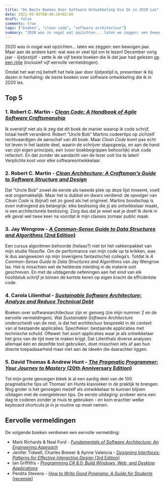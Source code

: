 ```yaml
---
title: "De Beste Boeken Over Software Ontwikkeling Die Ik in 2020 Las"
date: 2021-05-03T08:46:29+02:00
draft: false
comments: true
tags: ["boeken", "clean code", "software architectuur"]
summary: "2020 was in nogal wat opzichten... laten we zeggen: een bewogen jaar. Maar aan de andere kant: wat was er veel tijd om te lezen! Dit zijn de vijf beste boeken over software ontwikkeling die ik het afgelopen jaar las (en vijf eervolle vermeldingen)."
---
```


2020 was in nogal wat opzichten... laten we zeggen: een bewogen jaar. Maar aan de andere kant: wat was er veel tijd om te lezen! December vorig jaar - *lijstjestijd!* - zette ik de vijf beste boeken die ik dat jaar had gelezen [op een rijtje](https://www.linkedin.com/in/karl-van-heijster-833503aa/detail/recent-activity/shares/) (inclusief vijf eervolle vermeldingen). 


Omdat het wat mij betreft het hele jaar door lijstjestijd is, presenteer ik bij dezen in herhaling: de beste boeken over software ontwikkeling die ik in 2020 las.


## Top 5


### 1. Robert C. Martin - [*Clean Code: A Handbook of Agile Software Craftsmanship*](https://www.pearson.com/us/higher-education/program/Martin-Clean-Code-A-Handbook-of-Agile-Software-Craftsmanship/PGM63937.html)


Ik overdrijf niet als ik zeg dat dit boek de manier waarop ik code schrijf, totaal heeft veranderd. Robert “Uncle Bob” Martins codeertips op zichzelf rechtvaardigen de aanschaf van dit boek. Maar *Clean Code* komt pas echt tot leven in het laatste deel, waarin de schrijver stapsgewijs, en aan de hand van zijn eigen principes, een (voor boekbegrippen behoorlijk) stuk code refactort. En dat zonder de aandacht van de lezer ooit los te laten! Verplichte kost voor elke softwareontwikkelaar.


### 2. Robert C. Martin - [*Clean Architecture: A Craftsman's Guide to Software Structure and Design*](https://www.pearson.com/us/higher-education/program/Martin-Clean-Architecture-A-Craftsman-s-Guide-to-Software-Structure-and-Design/PGM333762.html)


Dat “Uncle Bob” zowel de eerste als tweede plek op deze lijst inneemt, voelt wat ongemakkelijk. Maar het is dubbel en dwars verdiend: de opvolger van *Clean Code* is (bijna!) net zo goed als het origineel. Martins boodschap is even indringend als belangrijk: elke beslissing die jij als ontwikkelaar maakt, is een architecturele beslissing. Zorg dus dat je weet wat je doet! Ik denk in elk geval wel twee keer na voordat ik mijn classes zomaar public maak.


### 3. Jay Wengrow - [*A Common-Sense Guide to Data Structures and Algorithms* (2nd Edition)](https://pragprog.com/titles/jwdsal2/a-common-sense-guide-to-data-structures-and-algorithms-second-edition/)


Een cursus algoritmen behoorde (helaas?) niet tot het vakkenpakket van mijn studie filosofie. Om de performance van mijn code op te krikken, was ik dus aangewezen op mijn (overigens fantastische) collega’s. Totdat ik *A Common-Sense Guide to Data Structures and Algorithms* van Jay Wengrow las. Het is misschien wel de helderste inleiding in de materie ooit geschreven. En met de uitdagende oefeningen aan het eind van elk hoofdstuk schrijf je binnen de kortste keren op eigen kracht de efficiëntste code.


### 4. Carola Lilienthal - [*Sustainable Software Architecture: Analyze and Reduce Technical Debt*](https://sustainable-software-architecture.com/)


Boeken over softwarearchitectuur zijn er genoeg (zie mijn nummer 2 en de eervolle vermeldingen). Wat *Sustainable Software Architecture* onderscheidt van de rest, is dat het architectuur bespreekt in de context van al bestaande applicaties. Specifieker: bestaande applicaties met technische schuld. Oftewel: het soort applicaties waar je als ontwikkelaar het gros van de tijd mee te maken krijgt. Dat Lilienthals diverse analyses allemaal één en dezelfde tool gebruiken, doet misschien iets af aan hun directe toepasbaarheid maar niet aan de ideeën die daarachter liggen.


### 5. David Thomas & Andrew Hunt - [*The Pragmatic Programmer: Your Journey to Mastery* (20th Anniversary Edition)](https://pragprog.com/titles/tpp20/the-pragmatic-programmer-20th-anniversary-edition/)


Tot mijn grote genoegen bleek ik al een aardig deel van de 100 pragmatische tips uit Thomas’ en Hunts klassieker in de praktijk te brengen. Nog groter is het genoegen mezelf als ontwikkelaar te kunnen blijven uitdagen met de overgebleven tips. De eerste uitdaging: probeer eens een dag te coderen zonder je muis te gebruiken - en kom erachter welke keyboard shortcuts je in je routine op moet nemen.


## Eervolle vermeldingen


De volgende boeken verdienen een eervolle vermelding:


* Mark Richards & Neal Ford - [*Fundamentals of Software Architecture: An Engineering Approach*](https://www.oreilly.com/library/view/fundamentals-of-software/9781492043447/)
* Jenifer Tidwell, Charles Brewer & Aynne Valencia - [*Designing Interfaces: Patterns for Effective Interaction Design* (3rd Edition)](https://www.oreilly.com/library/view/designing-interfaces-3rd/9781492051954/)
* Ian Griffiths - [*Programming C# 8.0: Build Windows, Web, and Desktop Applications*](https://www.oreilly.com/library/view/programming-c-80/9781492056805/)
* Perdita Stevens - [*How to Write Good Programs: A Guide for Students*](https://www.cambridge.org/core/books/how-to-write-good-programs/6CBDD8A564E0899D54140700E90601C4) [[recensie](https://deleesclubvanalles.nl/recensie/how-to-write-good-programs-a-guide-for-students/)]
